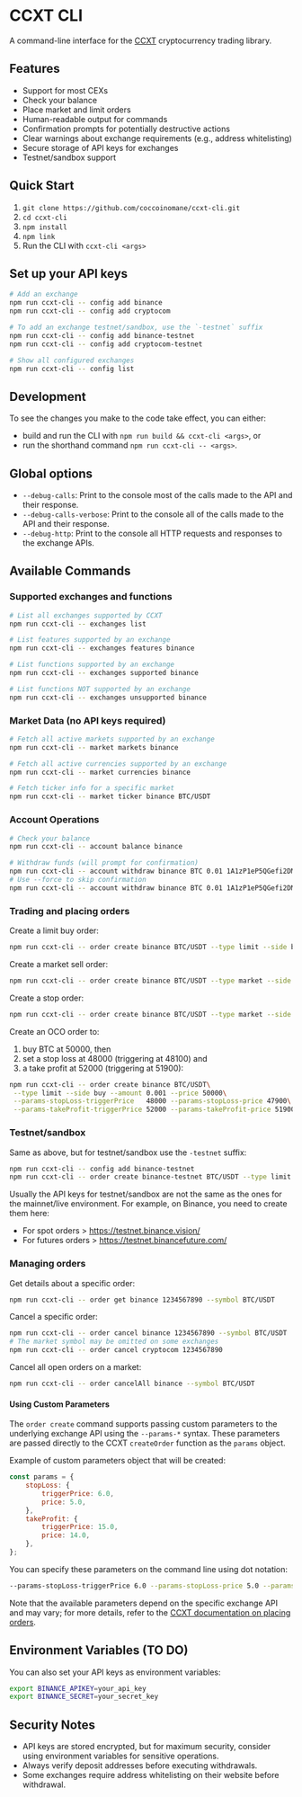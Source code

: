 # CCXT CLI

A command-line interface for the [CCXT](https://github.com/ccxt/ccxt) cryptocurrency trading library.

## Features

- Support for most CEXs
- Check your balance
- Place market and limit orders
- Human-readable output for commands
- Confirmation prompts for potentially destructive actions
- Clear warnings about exchange requirements (e.g., address whitelisting)
- Secure storage of API keys for exchanges
- Testnet/sandbox support

## Quick Start

1. `git clone https://github.com/coccoinomane/ccxt-cli.git`
2. `cd ccxt-cli`
3. `npm install`
4. `npm link`
5. Run the CLI with `ccxt-cli <args>`

## Set up your API keys

```bash
# Add an exchange
npm run ccxt-cli -- config add binance
npm run ccxt-cli -- config add cryptocom

# To add an exchange testnet/sandbox, use the `-testnet` suffix
npm run ccxt-cli -- config add binance-testnet
npm run ccxt-cli -- config add cryptocom-testnet

# Show all configured exchanges
npm run ccxt-cli -- config list
```

## Development

To see the changes you make to the code take effect, you can either:

- build and run the CLI with `npm run build && ccxt-cli <args>`, or
- run the shorthand command `npm run ccxt-cli -- <args>`.

## Global options

- `--debug-calls`: Print to the console most of the calls made to the API and their response.
- `--debug-calls-verbose`: Print to the console all of the calls made to the API and their response.
- `--debug-http`: Print to the console all HTTP requests and responses to the exchange APIs.

## Available Commands

### Supported exchanges and functions

```bash
# List all exchanges supported by CCXT
npm run ccxt-cli -- exchanges list

# List features supported by an exchange
npm run ccxt-cli -- exchanges features binance

# List functions supported by an exchange
npm run ccxt-cli -- exchanges supported binance

# List functions NOT supported by an exchange
npm run ccxt-cli -- exchanges unsupported binance
```

### Market Data (no API keys required)

```bash
# Fetch all active markets supported by an exchange
npm run ccxt-cli -- market markets binance

# Fetch all active currencies supported by an exchange
npm run ccxt-cli -- market currencies binance

# Fetch ticker info for a specific market
npm run ccxt-cli -- market ticker binance BTC/USDT
```

### Account Operations

```bash
# Check your balance
npm run ccxt-cli -- account balance binance

# Withdraw funds (will prompt for confirmation)
npm run ccxt-cli -- account withdraw binance BTC 0.01 1A1zP1eP5QGefi2DMPTfTL5SLmv7DivfNa
# Use --force to skip confirmation
npm run ccxt-cli -- account withdraw binance BTC 0.01 1A1zP1eP5QGefi2DMPTfTL5SLmv7DivfNa --force
```

### Trading and placing orders

Create a limit buy order:

```bash
npm run ccxt-cli -- order create binance BTC/USDT --type limit --side buy --amount 0.001 --price 50000
```

Create a market sell order:

```bash
npm run ccxt-cli -- order create binance BTC/USDT --type market --side sell --amount 0.001
```

Create a stop order:

```bash
npm run ccxt-cli -- order create binance BTC/USDT --type market --side sell --amount 0.001 --params-triggerPrice 52000
```

Create an OCO order to:

1. buy BTC at 50000, then
2. set a stop loss at 48000 (triggering at 48100) and
3. a take profit at 52000 (triggering at 51900):

```bash
npm run ccxt-cli -- order create binance BTC/USDT\
 --type limit --side buy --amount 0.001 --price 50000\
 --params-stopLoss-triggerPrice   48000 --params-stopLoss-price 47900\
 --params-takeProfit-triggerPrice 52000 --params-takeProfit-price 51900
```

### Testnet/sandbox

Same as above, but for testnet/sandbox use the `-testnet` suffix:

```bash
npm run ccxt-cli -- config add binance-testnet
npm run ccxt-cli -- order create binance-testnet BTC/USDT --type limit --side buy --amount 0.001 --price 50000
```

Usually the API keys for testnet/sandbox are not the same as the ones for the mainnet/live environment. For example, on Binance, you need to create them here:

- For spot orders > https://testnet.binance.vision/
- For futures orders > https://testnet.binancefuture.com/

### Managing orders

Get details about a specific order:

```bash
npm run ccxt-cli -- order get binance 1234567890 --symbol BTC/USDT
```

Cancel a specific order:

```bash
npm run ccxt-cli -- order cancel binance 1234567890 --symbol BTC/USDT
# The market symbol may be omitted on some exchanges
npm run ccxt-cli -- order cancel cryptocom 1234567890
```

Cancel all open orders on a market:

```bash
npm run ccxt-cli -- order cancelAll binance --symbol BTC/USDT
```

#### Using Custom Parameters

The `order create` command supports passing custom parameters to the underlying exchange API using the `--params-*` syntax. These parameters are passed directly to the CCXT `createOrder` function as the `params` object.

Example of custom parameters object that will be created:

```javascript
const params = {
    stopLoss: {
        triggerPrice: 6.0,
        price: 5.0,
    },
    takeProfit: {
        triggerPrice: 15.0,
        price: 14.0,
    },
};
```

You can specify these parameters on the command line using dot notation:

```bash
--params-stopLoss-triggerPrice 6.0 --params-stopLoss-price 5.0 --params-takeProfit-triggerPrice 15.0 --params-takeProfit-price 14.0
```

Note that the available parameters depend on the specific exchange API and may vary; for more details, refer to the [CCXT documentation on placing orders](https://docs.ccxt.com/#/README?id=placing-orders).

## Environment Variables (TO DO)

You can also set your API keys as environment variables:

```bash
export BINANCE_APIKEY=your_api_key
export BINANCE_SECRET=your_secret_key
```

## Security Notes

- API keys are stored encrypted, but for maximum security, consider using environment variables for sensitive operations.
- Always verify deposit addresses before executing withdrawals.
- Some exchanges require address whitelisting on their website before withdrawal.
